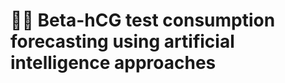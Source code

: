 # :pregnant_woman::test_tube: Beta-hCG test consumption forecasting using artificial intelligence approaches
